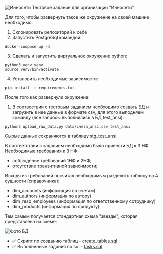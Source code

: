 ![Инносети](https://github.com/AlexViPy/test_innoseti/raw/main/img/label.jpeg)
Тестовое задание для организации "Инносети"

Для того, чтобы развернуть такое же окружение на своей машине необходимо:

1. Склонировать репозиторий к себе
2. Запустить PostgreSql командой:
```
docker-compose up -d
```
3. Сделать и запустить виртуальное окружение python:
```
python3 venv venv
source venv/bin/activate
```
4. Установить необходимые зависимости:
```
pip install -r requirements.txt
```

После того как развернули окружение:

1. В соотвествии с тестовым заданием необходимо создать БД и загрузить в нее данные в формате csv, для этого выподняем команду (все запросы выполнялись в БД test_ansi):
```
python3 upload_raw_data.py data/счета_ansi.csv test_ansi
```
Сырые данные сохраняются в таблицу stg_test_ansi.

В соответствии с заданием необходимо было привести БД к 3 НФ. Необходимые требования к 3 НФ:
- соблюдение требований 1НФ и 2НФ;
- отсутствие транзитивной зависимости;

Исходя из требований посчитал необходимым разделить таблицу на 4 сущности (справочника):
- dim_accounts (информация по счетам)
- dim_authors (информация по автору)
- dim_resp_employees (информация по ответственному сотруднику)
- dim_products (информация по продукту)

Тем самым получается стандартная схема "звезды", которая представлена на схеме:

![Фото БД](https://github.com/AlexViPy/test_innoseti/raw/main/img/db_schema.png)

- :white_check_mark: Скрипт по созданию таблиц - [create_tables.sql](https://github.com/AlexViPy/test_innoseti/blob/main/scripts/create_table.sql)
- :white_check_mark: Выполненные задания по sql - [tasks.sql](https://github.com/AlexViPy/test_innoseti/blob/main/scripts/tasks.sql)

